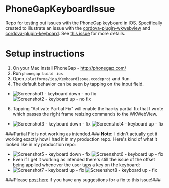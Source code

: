 # PhoneGapKeyboardIssue
Repo for testing out issues with the PhoneGap keyboard in iOS. Specifically created to illustrate an issue with the [cordova-plugin-wkwebview](https://github.com/Telerik-Verified-Plugins/WKWebView) and [cordova-plugin-keyboard](https://github.com/apache/cordova-plugins/tree/master/keyboard). See [this issue](https://github.com/Telerik-Verified-Plugins/WKWebView/issues/27) for more details.

# Setup instructions
1. On your Mac install PhoneGap - http://phonegap.com/
2. Run `phonegap build ios`
3. Open  `/platforms/ios/KeyboardIssue.xcodeproj` and Run
4. The default behavior can be seen by tapping on the input field. 
- ![Screenshot1 - keyboard down - no fix](http://i.imgur.com/p7PaD35m.png) ![Screenshot2 - keyboard up - no fix](http://i.imgur.com/ldiFwh9m.png)
6. Tapping "Activate Partial Fix" will enable the hacky partial fix that I wrote which passes the right frame resizing commands to the WKWebView. 
- ![Screenshot3 - keyboard down - fix](http://i.imgur.com/5MWvToBm.png) ![Screenshot4 - keyboard up - fix](http://i.imgur.com/oAnr6wHm.png)

###Partial Fix is not working as intended.###
__Note:__ I didn't actually get it working exactly how I had it in my production repo. Here's kind of what it looked like in my production repo:
- ![Screenshot5 - keyboard down - fix](http://i.imgur.com/5MWvToBm.png) ![Screenshot6 - keyboard up - fix](http://i.imgur.com/SXDAbFKm.png)
- Even if I get it working as intended there's still the issue of the offset being applied whenever the user taps a key on the keyboard:
- ![Screenshot7 - keyboard up - fix](http://i.imgur.com/SXDAbFKm.png) ![Screenshot8 - keyboard up - fix](http://i.imgur.com/83Ts7lpm.png)


###Please [post here](https://github.com/Telerik-Verified-Plugins/WKWebView/issues/27) if you have any suggestions for a fix to this issue!###
